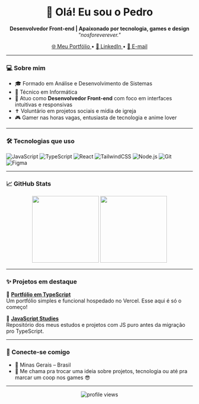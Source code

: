 
<h1 align="center">👋 Olá! Eu sou o Pedro</h1>

<p align="center">
  <strong>Desenvolvedor Front-end | Apaixonado por tecnologia, games e design</strong><br/>
  <em>"nosforeverever."</em>
</p>

<p align="center">
  <a href="https://pedroxavierdev.vercel.app" target="_blank">
    🌐 Meu Portfólio
  </a> •
  <a href="https://www.linkedin.com/in/pedro-henrique-dos-reis/" target="_blank">
    💼 LinkedIn
  </a> •
  <a href="mailto:pedroxad@gmail.com" target="_blank">
    📧 E-mail
  </a>
</p>

---

### 💻 Sobre mim

- 🎓 Formado em Análise e Desenvolvimento de Sistemas
- 🧠 Técnico em Informática
- 💼 Atuo como **Desenvolvedor Front-end** com foco em interfaces intuitivas e responsivas
- ✝️ Voluntário em projetos sociais e mídia de igreja
- 🎮 Gamer nas horas vagas, entusiasta de tecnologia e anime lover

---

### 🛠️ Tecnologias que uso

![JavaScript](https://img.shields.io/badge/-JavaScript-F7DF1E?style=flat-square&logo=javascript&logoColor=black)
![TypeScript](https://img.shields.io/badge/-TypeScript-3178C6?style=flat-square&logo=typescript&logoColor=white)
![React](https://img.shields.io/badge/-React-20232A?style=flat-square&logo=react)
![TailwindCSS](https://img.shields.io/badge/-Tailwind-38B2AC?style=flat-square&logo=tailwind-css&logoColor=white)
![Node.js](https://img.shields.io/badge/-Node.js-339933?style=flat-square&logo=node-dot-js&logoColor=white)
![Git](https://img.shields.io/badge/-Git-F05032?style=flat-square&logo=git&logoColor=white)
![Figma](https://img.shields.io/badge/-Figma-black?style=flat-square&logo=figma)

---

### 📈 GitHub Stats

<p align="center">
  <img height="180em" src="https://github-readme-stats.vercel.app/api?username=PedroXA&show_icons=true&theme=tokyonight&count_private=true"/>
  <img height="180em" src="https://github-readme-stats.vercel.app/api/top-langs/?username=PedroXA&layout=compact&theme=tokyonight"/>
</p>

---

### ✨ Projetos em destaque

🔹 [**Portfólio em TypeScript**](https://github.com/PedroXA/portfolio)  
Um portfólio simples e funcional hospedado no Vercel. Esse aqui é só o começo!

🔹 [**JavaScript Studies**](https://github.com/PedroXA/JavaScript-Studies)  
Repositório dos meus estudos e projetos com JS puro antes da migração pro TypeScript.

---

### 🤝 Conecte-se comigo

- 📍 Minas Gerais – Brasil
- 💬 Me chama pra trocar uma ideia sobre projetos, tecnologia ou até pra marcar um coop nos games 😎

---

<p align="center">
  <img src="https://komarev.com/ghpvc/?username=PedroXA&color=blue&style=flat-square" alt="profile views"/>
</p>
